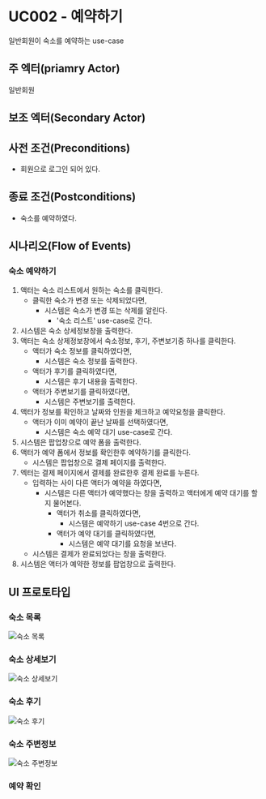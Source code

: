 # UC002 - 예약하기

일반회원이 숙소를 예약하는 use-case

## 주 엑터(priamry Actor)

일반회원

## 보조 엑터(Secondary Actor)

## 사전 조건(Preconditions)

- 회원으로 로그인 되어 있다.

## 종료 조건(Postconditions)

- 숙소를 예약하였다.

## 시나리오(Flow of Events)

### 숙소 예약하기

1. 액터는 숙소 리스트에서 원하는 숙소를 클릭한다.
    - 클릭한 숙소가 변경 또는 삭제되었다면,
        - 시스템은 숙소가 변경 또는 삭제를 알린다.
            - '숙소 리스트' use-case로 간다.
2. 시스템은 숙소 상세정보창을 출력한다.
3. 액터는 숙소 상제정보창에서 숙소정보, 후기, 주변보기중 하나를 클릭한다.
    - 액터가 숙소 정보를 클릭하였다면,
        - 시스템은 숙소 정보를 출력한다.
    - 액터가 후기를 클릭하였다면,
        - 시스템은 후기 내용을 출력한다.
    - 액터가 주변보기를 클릭하였다면,
        - 시스템은 주변보기를 출력한다.
4. 액터가 정보를 확인하고 날짜와 인원을 체크하고 예약요청을 클릭한다.
    - 액터가 이미 예약이 끝난 날짜를 선택하였다면,
        - 시스템은 숙소 예약 대기 use-case로 간다.
5. 시스템은 팝업창으로 예약 폼을 출력한다.
6. 액터가 예약 폼에서 정보를 확인한후 예약하기를 클릭한다.
    - 시스템은 팝업창으로 결제 페이지를 출력한다.
7. 엑터는 결제 페이지에서 결제를 완료한후 결제 완료를 누른다.
    - 입력하는 사이 다른 액터가 예약을 하였다면,
        - 시스템은 다른 액터가 예약했다는 창을 출력하고 액터에게 예약 대기를 할지 물어본다.
            - 액터가 취소를 클릭하였다면,
                - 시스템은 예약하기 use-case 4번으로 간다.
            - 액터가 예약 대기를 클릭하였다면,
                - 시스템은 예약 대기를 요청을 보낸다.
    - 시스템은 결제가 완료되었다는 창을 출력한다.
8. 시스템은 액터가 예약한 정보를 팝업창으로 출력한다.

## UI 프로토타입

### 숙소 목록
![숙소 목록](../images/list.PNG)

### 숙소 상세보기
![숙소 상세보기](../images/Information_detail.PNG)

### 숙소 후기
![숙소 후기](../images/review_detail.PNG)

### 숙소 주변정보
![숙소 주변정보](../images/Peripheral_detail.PNG)

### 예약 확인

